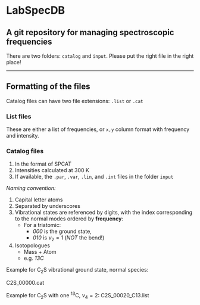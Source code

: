 # LabSpecDB

## A git repository for managing spectroscopic frequencies

There are two folders: `catalog` and `input`. Please put the right file in
the right place!

---

## Formatting of the files

Catalog files can have two file extensions: `.list` or `.cat`

### List files

These are either a list of frequencies, or `x,y` column format with frequency
and intensity.

### Catalog files

1. In the format of SPCAT
2. Intensities calculated at 300 K
3. If available, the `.par`, `.var`, `.lin`, and `.int` files in the folder
`input`

_Naming convention:_

1. Capital letter atoms
2. Separated by underscores
3. Vibrational states are referenced by digits, with the index corresponding
to the normal modes ordered by __frequency__:
    - For a triatomic:
        - _000_ is the ground state,
        - _010_ is $\nu_2=1$ (_NOT_ the bend!)
4. Isotopologues
    - Mass + Atom
    - e.g. _13C_

Example for $\mathrm{C_2S}$ vibrational ground state, normal species:

C2S_00000.cat

Example for $\mathrm{C_2S}$ with one $^{13}$C, $\nu_4=2$:
C2S_00020_C13.list

